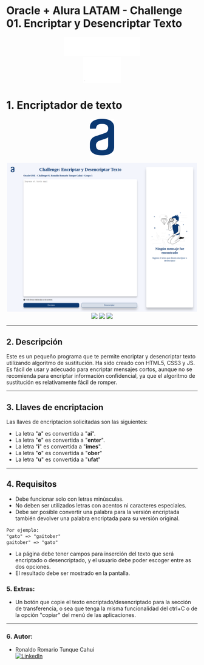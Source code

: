 # Oracle + Alura LATAM - Challenge 01. Encriptar y Desencriptar Texto

<div align="center"><img src="assets/oracle-alura-latam-logo.svg" width="200"/></div>
<div align="center"><img src="assets/one-logo.png" width="100"/></div>

# 1. Encriptador de texto

<div align="center">
  <img src="assets/alura-logo.svg" width="64" alt="alura-logo" />
</div>
<br />
<div align="center">
  <img width="500" heigth="300" src="assets/front-view.png" alt="encryp-decrypt-text" />
</div>

<div align="center">
  <img src="https://img.shields.io/badge/JavaScript-5A5A5A?logo=javascript&logoColor=yelllow" />
  <img src="https://img.shields.io/badge/HTML-5A5A5A?logo=html5" />
  <img src="https://img.shields.io/badge/CSS-5A5A5A?logo=css3&logoColor=01A3D8" />
</div>

---

## 2. Descripción

Este es un pequeño programa que te permite encriptar y desencriptar texto utilizando algoritmo de sustitución. Ha sido creado con HTML5, CSS3 y JS. Es fácil de usar y adecuado para encriptar mensajes cortos, aunque no se recomienda para encriptar información confidencial, ya que el algoritmo de sustitución es relativamente fácil de romper.

---

## 3. Llaves de encriptacion

Las llaves de encriptacion solicitadas son las siguientes:

- La letra "**a**" es convertida a "**ai**".
- La letra "**e**" es convertida a "**enter**".
- La letra "**i**" es convertida a "**imes**".
- La letra "**o**" es convertida a "**ober**"
- La letra "**u**" es convertida a "**ufat**"

---

## 4. Requisitos

- Debe funcionar solo con letras minúsculas.
- No deben ser utilizados letras con acentos ni caracteres especiales.
- Debe ser posible convertir una palabra para la versión encriptada también devolver una palabra encriptada para su versión original.

```
Por ejemplo:
"gato" => "gaitober"
gaitober" => "gato"
```

- La página debe tener campos para inserción del texto que será encriptado o desencriptado, y el usuario debe poder escoger entre as dos opciones.
- El resultado debe ser mostrado en la pantalla.

### 5. Extras:

- Un botón que copie el texto encriptado/desencriptado para la sección de transferencia, o sea que tenga la misma funcionalidad del ctrl+C o de la opción "copiar" del menú de las aplicaciones.

---

### 6. Autor:
- Ronaldo Romario Tunque Cahui <br>
<a href="https://www.linkedin.com/in/ronaldotunquecahui" target="_blank" rel="noopener"><img alt="LinkedIn" src="https://img.shields.io/badge/LinkedIn-@ronaldotunquecahui-blue?style=flat&logo=linkedin"></a>
